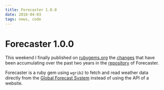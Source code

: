 ```yaml
---
title: Forecaster 1.0.0
date: 2018-04-03
tags: news, code
---
```


# Forecaster 1.0.0

This weekend I finally published on [rubygems.org][1] the [changes][2] that have
been accumulating over the past two years in the [repository][3] of Forecaster.

Forecaster is a ruby gem using `wgrib2` to fetch and read weather data directly
from the [Global Forecast System][4] instead of using the API of a website.

[1]: https://rubygems.org/gems/forecaster
[2]: https://github.com/vinc/forecaster/blob/master/CHANGELOG.md
[3]: https://github.com/vinc/forecaster
[4]: https://www.ncdc.noaa.gov/data-access/model-data/model-datasets/global-forcast-system-gfs
